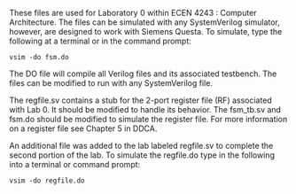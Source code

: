 These files are used for Laboratory 0 within ECEN 4243 : Computer
Architecture.  The files can be simulated with any SystemVerilog simulator,
however, are designed to work with Siemens Questa.  To simulate, type
the following at a terminal or in the command prompt:

    vsim -do fsm.do

The DO file will compile all Verilog files and its associated
testbench.  The files can be modified to run with any SystemVerilog file.

The regfile.sv contains a stub for the 2-port register file (RF) 
associated with Lab 0.  It should be modified to handle its behavior.
The fsm_tb.sv and fsm.do should be modified to simulate the register
file.  For more information on a register file see Chapter 5 in DDCA.  

An additional file was added to the lab labeled regfile.sv to
complete the second portion of the lab. To simulate the regfile.do type in 
the following into a terminal or command prompt:

    vsim -do regfile.do
